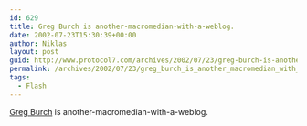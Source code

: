 ```yaml
---
id: 629
title: Greg Burch is another-macromedian-with-a-weblog.
date: 2002-07-23T15:30:39+00:00
author: Niklas
layout: post
guid: http://www.protocol7.com/archives/2002/07/23/greg-burch-is-another-macromedian-with-a-weblog/
permalink: /archives/2002/07/23/greg_burch_is_another_macromedian_with_a_weblog/
tags:
  - Flash
---
```

<div class='microid-38cfb03ea4f0bbd06b557137f75ab73dde1bdacb'>
  <p>
    <a href="http://radio.weblogs.com/0107886/">Greg Burch</a> is another-macromedian-with-a-weblog.
  </p>
</div>
